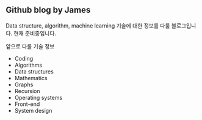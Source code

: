 ## Github blog by James 

Data structure, algorithm, machine learning 기술에 대한 정보를 다룰 블로그입니다.
현재 준비중입니다.

앞으로 다룰 기술 정보
- Coding
- Algorithms
- Data structures
- Mathematics
- Graphs
- Recursion
- Operating systems
- Front-end
- System design
